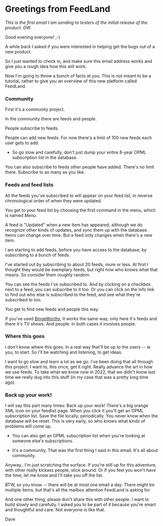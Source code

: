 # Greetings from FeedLand

<i>This is the first email I am sending to testers of the initial release of the product. DW</i>

Good evening everyone! ;-)

A while back I asked if you were interested in helping get the bugs out of a new product. 

So I just wanted to check in, and make sure this email address works and give you a rough idea how this will work.

Now I'm going to throw a bunch of facts at you. This is not meant to be a tutorial, rather to give you an overview of this new platform called FeedLand.

### Community

First it's a community project. 

In the community there are feeds and people. 

People subscribe to feeds. 

People can add new feeds. For now there's a limit of 100 new feeds each user gets to add.  

* So go slow and carefully, don't just dump your entire 8-year OPML subscription list in the database.

You can also subscribe to feeds other people have added. There's no limit there. Subscribe to as many as you like.

### Feeds and feed lists

All the feeds you've subscribed to will appear on your feed list, in reverse chronological order of when they were updated. 

You get to your feed list by choosing the first command in the menu, which is named <i>Menu.</i>

A feed is "Updated" when a new item has appeared, although we do recognize other kinds of updates, and sync them up with the database. Items can change over time. But a feed only changes when there's a new item.

I am starting to add feeds, before you have access to the database, by subscribing to a bunch of feeds. 

I've started out by subscribing to about 20 feeds, more or less. At first I thought they would be exemplary feeds, but right now who knows what that means. So consider them roughly random.

You can see the feeds I've subscribed to. And by clicking on a checkbox next to a feed, you can subscribe to it too. Or you can click on the Info link to find out who else is subscribed to the feed, and see what they're subscribed to too. 

You get to find new feeds and people this way. 

If you've used <a href="http://bingeworthy.io/">BingeWorthy</a>, it works the same way, only here it's feeds and there it's TV shows. And people. In both cases it involves people. 

### Where this goes

I don't know where this goes. In a real way that'll be up to the users -- ie you, to start. So I'll be watching and listening, to get ideas. 

I want to go slow and learn a lot as we go. I've been doing that all through this project. I want to, this once, get it right. Really advance the art in how we use feeds. To take what we know now in 2022, that we didn't know last time we really dug into this stuff (in my case that was a pretty long time ago). 

### Back up your work!

I will say this part many times: Back up your work! There's a big orange XML icon on your feedlist page. When you click it you'll get an OPML subscription list. Save the file locally, periodically. You never know when the database will be reset. This is very early, so who knows what kinds of problems will come up. 

* You can also get an OPML subscription list when you're looking at someone else's subscriptions. 

* It's a community. That was the first thing I said in this email. It's all about community.

Anyway.. I'm just scratching the surface. If you're still up for this adventure, with other really kickass people, stick around. Or if you feel you won't have the time, let me know and I'll take you off the list.

BTW, so you know -- there will be at most one email a day. There might be multiple items, but that's all the mailbox attention FeedLand is asking for. 

And one other thing, please don't share this with other people. I want to build slowly and carefully. I asked you to be part of it because you're smart and thoughtful and care. Not everyone is like that.  

Dave

